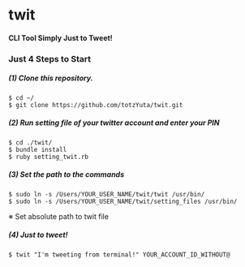 # twit

#### CLI Tool Simply Just to Tweet!

### Just 4 Steps to Start

##### (1) Clone this repository.

```
$ cd ~/
$ git clone https://github.com/totzYuta/twit.git
```

##### (2) Run setting file of your twitter account and enter your PIN

```
$ cd ./twit/
$ bundle install
$ ruby setting_twit.rb
```

##### (3) Set the path to the commands

```
$ sudo ln -s /Users/YOUR_USER_NAME/twit/twit /usr/bin/
$ sudo ln -s /Users/YOUR_USER_NAME/twit/setting_files /usr/bin/
```

※ Set absolute path to twit file


##### (4) Just to tweet!

```
$ twit "I'm tweeting from terminal!" YOUR_ACCOUNT_ID_WITHOUT@
```
